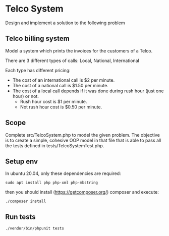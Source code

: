 # Telco System

Design and implement a solution to the following problem

## Telco billing system

Model a system which prints the invoices for the customers of a Telco.

There are 3 different types of calls: Local, National, International

Each type has different pricing:
 * The cost of an international call is $2 per minute.
 * The cost of a national call is $1.50 per minute.
 * The cost of a local call depends if it was done during rush hour (just one hour) or not. 
     * Rush hour cost is $1 per minute.
     * Not rush hour cost is $0.50 per minute.

## Scope

Complete src/TelcoSystem.php to model the given problem. The objective is to create a simple, cohesive OOP model in 
that file that is able to pass all the tests defined in tests/TelcoSystemTest.php.

## Setup env

In ubuntu 20.04, only these dependencies are required:

`sudo apt install php php-xml php-mbstring`

then you should install (https://getcomposer.org/) composer and execute:

`./composer install`

## Run tests

`./vendor/bin/phpunit tests`